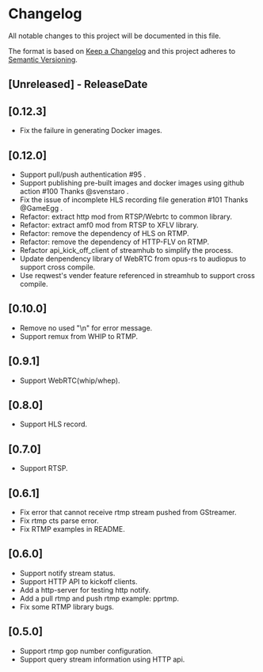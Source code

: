 # Changelog

All notable changes to this project will be documented in this file.

The format is based on [Keep a Changelog](http://keepachangelog.com/)
and this project adheres to [Semantic Versioning](http://semver.org/).

<!-- next-header -->

## [Unreleased] - ReleaseDate

## [0.12.3]
- Fix the failure in generating Docker images.

## [0.12.0]
- Support pull/push authentication #95 .
- Support publishing pre-built images and docker images using github action #100 Thanks @svenstaro .
- Fix the issue of incomplete HLS recording file generation #101 Thanks @GameEgg .
- Refactor: extract http mod from RTSP/Webrtc to common library.
- Refactor: extract amf0 mod from RTSP to XFLV library.
- Refactor: remove the dependency of HLS on RTMP.
- Refactor: remove the dependency of HTTP-FLV on RTMP.
- Refactor api_kick_off_client of streamhub to simplify the process.
- Update denpendency library of WebRTC from opus-rs to audiopus to support cross compile.
- Use reqwest's vender feature referenced in streamhub to support cross compile.

## [0.10.0]
- Remove no used "\n" for error message.
- Support remux from WHIP to RTMP.

## [0.9.1]
- Support WebRTC(whip/whep).

## [0.8.0]
- Support HLS record.

## [0.7.0]
- Support RTSP.

## [0.6.1]
- Fix error that cannot receive rtmp stream pushed from GStreamer.
- Fix rtmp cts parse error.
- Fix RTMP examples in README.

## [0.6.0]
- Support notify stream status.
- Support HTTP API to kickoff clients.
- Add a http-server for testing http notify.
- Add a pull rtmp and push rtmp example: pprtmp.
- Fix some RTMP library bugs.

## [0.5.0]
- Support rtmp gop number configuration.
- Support query stream information using HTTP api.



